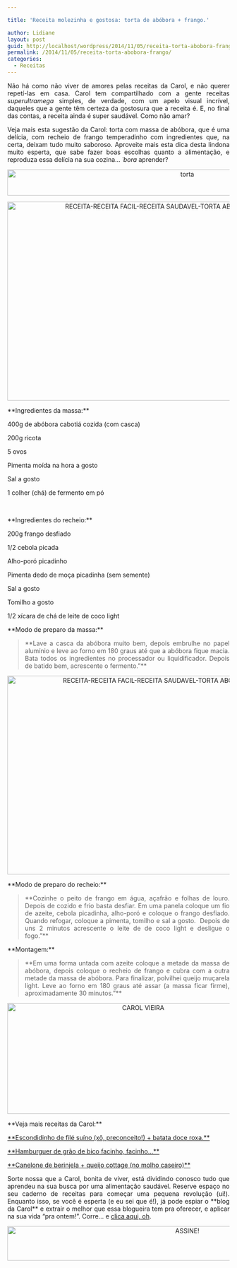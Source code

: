 ```yaml
---

title: 'Receita molezinha e gostosa: torta de abóbora + frango.'

author: Lidiane
layout: post
guid: http://localhost/wordpress/2014/11/05/receita-torta-abobora-frango/
permalink: /2014/11/05/receita-torta-abobora-frango/
categories:
  - Receitas
---
```

<p align="justify">
  Não há como não viver de amores pelas receitas da Carol, e não querer repetí-las em casa. Carol tem compartilhado com a gente receitas <em>superultramega</em> simples, de verdade, com um apelo visual incrível, daqueles que a gente têm certeza da gostosura que a receita é. E, no final das contas, a receita ainda é super saudável. Como não amar?
</p>

<p align="justify">
  Veja mais esta sugestão da Carol: torta com massa de abóbora, que é uma delícia, com recheio de frango temperadinho com ingredientes que, na certa, deixam tudo muito saboroso. Aproveite mais esta dica desta lindona muito esperta, que sabe fazer boas escolhas quanto a alimentação, e reproduza essa delícia na sua cozina… <em>´bora</em> aprender?
</p>

<p align="center">
  <a href="http://www.trololodemulher.com.br/blog/wp-content/uploads/2014/10/torta.png"><img class="alignnone size-full wp-image-10543" src="http://www.trololodemulher.com.br/blog/wp-content/uploads/2014/10/torta.png" alt="torta" width="800" height="59" /></a>
</p>

<p align="center">
  <a href="http://www.trololodemulher.com.br/blog/wp-content/uploads/2014/10/RECEITA-RECEITA-FACIL-RECEITA-SAUDAVEL-TORTA-ABOBORA-RECHEIO-FRANGO.jpg"><img class="alignnone size-full wp-image-10538" src="http://www.trololodemulher.com.br/blog/wp-content/uploads/2014/10/RECEITA-RECEITA-FACIL-RECEITA-SAUDAVEL-TORTA-ABOBORA-RECHEIO-FRANGO.jpg" alt="RECEITA-RECEITA FACIL-RECEITA SAUDAVEL-TORTA ABOBORA-RECHEIO FRANGO" width="800" height="450" /></a>
</p>

<p align="justify">
  **Ingredientes da massa:**
</p>

<p align="justify">
  400g de abóbora cabotiá cozida (com casca)
</p>

200g ricota

5 ovos

Pimenta moída na hora a gosto

<p align="justify">
  Sal a gosto
</p>

1 colher (chá) de fermento em pó

&nbsp;

<p align="justify">
  **Ingredientes do recheio:**
</p>

200g frango desfiado

1/2 cebola picada

<p align="justify">
  Alho-poró picadinho
</p>

Pimenta dedo de moça picadinha (sem semente)

Sal a gosto

<p align="justify">
  Tomilho a gosto
</p>

1/2 xícara de chá de leite de coco light

<p align="justify">
  **Modo de preparo da massa:**
</p>

> <p align="justify">
>   **Lave a casca da abóbora muito bem, depois embrulhe no papel alumínio e leve ao forno em 180 graus até que a abóbora fique macia. Bata todos os ingredientes no processador ou liquidificador. Depois de batido bem, acrescente o fermento.”**
> </p>

<p align="center">
  <a href="http://www.trololodemulher.com.br/blog/wp-content/uploads/2014/10/RECEITA-RECEITA-FACIL-RECEITA-SAUDAVEL-TORTA-ABOBORA-RECHEIO-FRANGO1.jpg"><img class="alignnone size-full wp-image-10539" src="http://www.trololodemulher.com.br/blog/wp-content/uploads/2014/10/RECEITA-RECEITA-FACIL-RECEITA-SAUDAVEL-TORTA-ABOBORA-RECHEIO-FRANGO1.jpg" alt="RECEITA-RECEITA FACIL-RECEITA SAUDAVEL-TORTA ABOBORA-RECHEIO FRANGO[]" width="800" height="450" /></a>
</p>

<p align="justify">
  **Modo de preparo do recheio:**
</p>

> <p align="justify">
>   **Cozinhe o peito de frango em água, açafrão e folhas de louro. Depois de cozido e frio basta desfiar. Em uma panela coloque um fio de azeite, cebola picadinha, alho-poró e coloque o frango desfiado. Quando refogar, coloque a pimenta, tomilho e sal a gosto.  Depois de uns 2 minutos acrescente o leite de de coco light e desligue o fogo.”**
> </p>

<p align="justify">
  **Montagem:**
</p>

> <p align="justify">
>   **Em uma forma untada com azeite coloque a metade da massa de abóbora, depois coloque o recheio de frango e cubra com a outra metade da massa de abóbora. Para finalizar, polvilhei queijo muçarela light. Leve ao forno em 180 graus até assar (a massa ficar firme), aproximadamente 30 minutos.”**
> </p>

<p align="center">
  <a href="http://www.trololodemulher.com.br/blog/wp-content/uploads/2014/07/CAROL-VIEIRA.png"><img class="alignnone size-full wp-image-10204" src="http://www.trololodemulher.com.br/blog/wp-content/uploads/2014/07/CAROL-VIEIRA.png" alt="CAROL VIEIRA" width="600" height="251" /></a>
</p>

<p align="justify">
  **Veja mais receitas da Carol:**
</p>

<p align="justify">
  <a href="http://www.trololodemulher.com.br/2014/10/15/escondidinho-file-suino/" target="_blank">**Escondidinho de filé suíno (xô, preconceito!) + batata doce roxa.**</a>
</p>

<p align="justify">
  <a href="http://www.trololodemulher.com.br/2014/10/01/hamburguer-saudavel/" target="_blank">**Hamburguer de grão de bico facinho, facinho…**</a>
</p>

<p align="justify">
  <a href="http://www.trololodemulher.com.br/2014/07/28/canelone-berinjela-queijo/" target="_blank">**Canelone de berinjela + queijo cottage (no molho caseiro)**</a>
</p>

<p align="justify">
  Sorte nossa que a Carol, bonita de viver, está dividindo conosco tudo que aprendeu na sua busca por uma alimentação saudável. Reserve espaço no seu caderno de receitas para começar uma pequena revolução (ui!). Enquanto isso, se você é esperta (e eu sei que é!), já pode espiar o **blog da Carol** e extrair o melhor que essa blogueira tem pra oferecer, e aplicar na sua vida “pra ontem!”. Corre… e <a href="http://mundocarolvieira.blogspot.com.br/" target="_blank">clica aqui, oh</a>.
</p>

<p align="center">
  <a href="http://feedburner.google.com/fb/a/mailverify?uri=blogbichafemea&loc=pt_BR" target="_blank"><img class="alignnone size-full wp-image-10439" src="http://www.trololodemulher.com.br/blog/wp-content/uploads/2014/09/ASSINE.png" alt="ASSINE!" width="800" height="78" /></a>
</p>

<p align="justify">